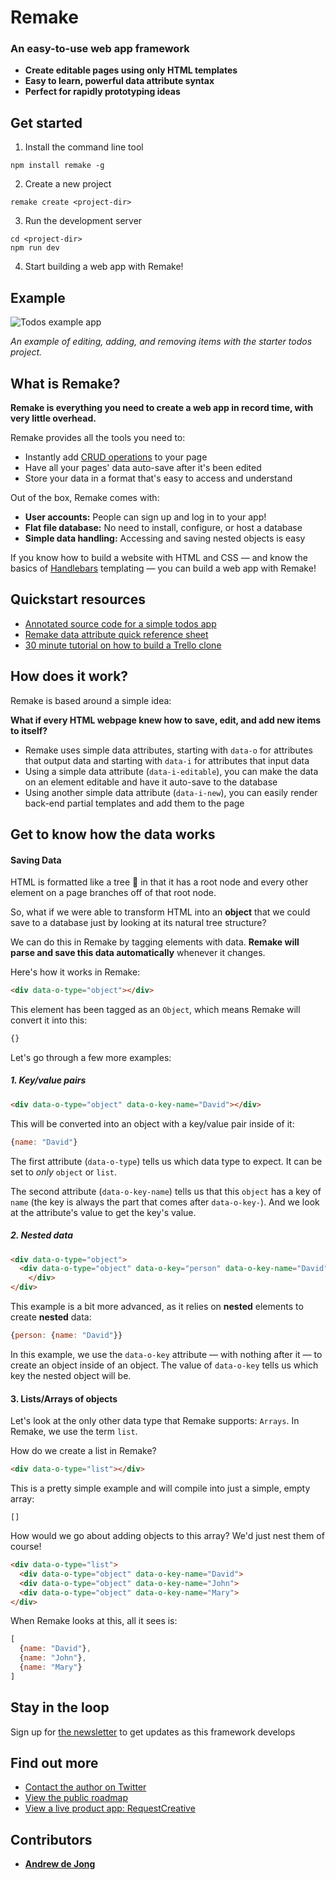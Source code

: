 <h1>Remake</h1>

### An easy-to-use web app framework

* **Create editable pages using only HTML templates**
* **Easy to learn, powerful data attribute syntax**
* **Perfect for rapidly prototyping ideas**


## Get started 

1. Install the command line tool

```
npm install remake -g
```

2. Create a new project

```
remake create <project-dir>
```

3. Run the development server

```
cd <project-dir>
npm run dev
```

4. Start building a web app with Remake!


## Example

![Todos example app](https://remake-website.s3.amazonaws.com/todos-example.gif)

*An example of editing, adding, and removing items with the starter todos project.*


## What is Remake?

**Remake is everything you need to create a web app in record time, with very little overhead.**


Remake provides all the tools you need to:

* Instantly add [CRUD operations](https://en.wikipedia.org/wiki/Create,_read,_update_and_delete) to your page
* Have all your pages' data auto-save after it's been edited
* Store your data in a format that's easy to access and understand

Out of the box, Remake comes with:

* **User accounts:** People can sign up and log in to your app!
* **Flat file database:** No need to install, configure, or host a database
* **Simple data handling:** Accessing and saving nested objects is easy

If you know how to build a website with HTML and CSS — and know the basics of [Handlebars](https://handlebarsjs.com/) templating — you can build a web app with Remake!


## Quickstart resources

* [Annotated source code for a simple todos app](https://gist.github.com/panphora/5f5657e8bb3b418d55eb68d7e17f1ed8)
* [Remake data attribute quick reference sheet](https://gist.github.com/panphora/0a71e6394d96ee9efd9d5711702bfc1c)
* [30 minute tutorial on how to build a Trello clone](https://www.youtube.com/watch?v=H_FvfswKufo)


## How does it work?

Remake is based around a simple idea: 

**What if every HTML webpage knew how to save, edit, and add new items to itself?**

* Remake uses simple data attributes, starting with `data-o` for attributes that output data and starting with `data-i` for attributes that input data
* Using a simple data attribute (`data-i-editable`), you can make the data on an element editable and have it auto-save to the database
* Using another simple data attribute (`data-i-new`), you can easily render back-end partial templates and add them to the page


## Get to know how the data works

#### Saving Data

HTML is formatted like a tree 🌳 in that it has a root node and every other element on a page branches off of that root node.

So, what if we were able to transform HTML into an **object** that we could save to a database just by looking at its natural tree structure?

We can do this in Remake by tagging elements with data. **Remake will parse and save this data automatically** whenever it changes.

Here's how it works in Remake:

```html
<div data-o-type="object"></div>
```

This element has been tagged as an `Object`, which means Remake will convert it into this:

```javascript
{}
```

Let's go through a few more examples:

##### 1. Key/value pairs

```html
<div data-o-type="object" data-o-key-name="David"></div>
```

This will be converted into an object with a key/value pair inside of it:

```javascript
{name: "David"}
```

The first attribute (`data-o-type`) tells us which data type to expect. It can be set to *only* `object` or `list`.

The second attribute (`data-o-key-name`) tells us that this `object` has a key of `name` (the key is always the part that comes after `data-o-key-`). And we look at the attribute's value to get the key's value.

##### 2. Nested data

```html
<div data-o-type="object">
  <div data-o-type="object" data-o-key="person" data-o-key-name="David">
    </div>
</div>
```

This example is a bit more advanced, as it relies on **nested** elements to create **nested** data:

```javascript
{person: {name: "David"}}
```

In this example, we use the `data-o-key` attribute — with nothing after it — to create an object inside of an object. The value of `data-o-key` tells us which key the nested object will be.

#### 3. Lists/Arrays of objects

Let's look at the only other data type that Remake supports: `Arrays`. In Remake, we use the term `list`.

How do we create a list in Remake?

```html
<div data-o-type="list"></div>
```

This is a pretty simple example and will compile into just a simple, empty array:

```
[]
```

How would we go about adding objects to this array? We'd just nest them of course!

```html
<div data-o-type="list">
  <div data-o-type="object" data-o-key-name="David">
  <div data-o-type="object" data-o-key-name="John">
  <div data-o-type="object" data-o-key-name="Mary">
</div>
```

When Remake looks at this, all it sees is:

```javascript
[
  {name: "David"},
  {name: "John"},
  {name: "Mary"}
]
```

## Stay in the loop

Sign up for [the newsletter](https://mailchi.mp/59def7603a0f/remake) to get updates as this framework develops


## Find out more

* [Contact the author on Twitter](https://twitter.com/panphora)
* [View the public roadmap](https://trello.com/b/BXvugSjT/remake)
* [View a live product app: RequestCreative](https://requestcreative.com)

## Contributors

* **[Andrew de Jong](https://gitlab.com/android4682)**






